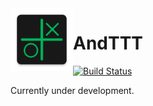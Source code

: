 <img style="float: left;" src="app/src/main/ic_launcher-web.png" width="100">

# AndTTT

[![Build Status](https://api.cirrus-ci.com/github/dawidd6/AndTTT.svg)](https://cirrus-ci.com/github/dawidd6/AndTTT)

Currently under development.
